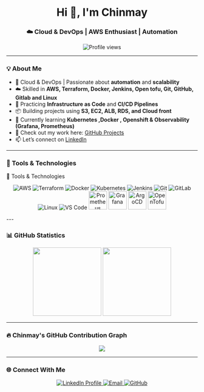 <h1 align="center">Hi 👋, I'm Chinmay</h1>
<h3 align="center">☁️ Cloud & DevOps | AWS Enthusiast | Automation </h3>

<p align="center">
  <img src="https://komarev.com/ghpvc/?username=chinmaykumarpanda&label=Profile%20views&color=brightgreen&style=for-the-badge" alt="Profile views" />
</p>

---

### 💡 About Me

- 🔧 Cloud & DevOps | Passionate about **automation** and **scalability**
- ☁️ Skilled in **AWS, Terraform, Docker, Jenkins, Open tofu, Git, GitHub, Gitlab and Linux**
- 🧩 Practicing **Infrastructure as Code** and **CI/CD Pipelines**
- 📦 Building projects using **S3, EC2, ALB, RDS, and Cloud front**
- 🌱 Currently learning **Kubernetes ,Docker , Openshift & Observability (Grafana, Prometheus)**
- 📂 Check out my work here: [GitHub Projects](https://github.com/ChinmayKumarPanda)
- 📫 Let’s connect on [LinkedIn](https://www.linkedin.com/in/chinmay-kumar-panda-01256122b/)

---

### 🧰 Tools & Technologies

🧰 Tools & Technologies
<p align="center"> <img src="https://img.icons8.com/color/48/000000/amazon-web-services.png" alt="AWS" title="AWS"/> <img src="https://img.icons8.com/color/48/000000/terraform.png" alt="Terraform" title="Terraform"/> <img src="https://img.icons8.com/color/48/000000/docker.png" alt="Docker" title="Docker"/> <img src="https://img.icons8.com/color/48/000000/kubernetes.png" alt="Kubernetes" title="Kubernetes"/> <img src="https://img.icons8.com/color/48/000000/jenkins.png" alt="Jenkins" title="Jenkins"/> <img src="https://img.icons8.com/color/48/000000/git.png" alt="Git" title="Git"/> <img src="https://img.icons8.com/color/48/000000/gitlab.png" alt="GitLab" title="GitLab"/> <img src="https://img.icons8.com/color/48/000000/linux.png" alt="Linux" title="Linux"/> <img src="https://img.icons8.com/color/48/000000/visual-studio-code-2019.png" alt="VS Code" title="VS Code"/> <img src="https://cdn.jsdelivr.net/gh/devicons/devicon/icons/prometheus/prometheus-original.svg" width="48" height="48" alt="Prometheus" title="Prometheus"/> <img src="https://cdn.jsdelivr.net/gh/devicons/devicon/icons/grafana/grafana-original.svg" width="48" height="48" alt="Grafana" title="Grafana"/> <img src="https://cdn.jsdelivr.net/gh/devicons/devicon/icons/argocd/argocd-original.svg" width="48" height="48" alt="ArgoCD" title="ArgoCD"/> <img src="https://avatars.githubusercontent.com/u/147495755?s=48&v=4" width="48" height="48" alt="OpenTofu" title="OpenTofu"/> </p>
---

### 📊 GitHub Statistics

<p align="center">
  <img src="https://github-readme-stats.vercel.app/api?username=chinmaykumarpanda&show_icons=true&theme=highcontrast&count_private=true&include_all_commits=true" height="180em" />
  <img src="https://github-readme-streak-stats.herokuapp.com/?user=chinmaykumarpanda&theme=highcontrast" height="180em" />
</p>

---

### 🔥 Chinmay's GitHub Contribution Graph

<p align="center">
  <img src="https://github-readme-activity-graph.vercel.app/graph?username=chinmaykumarpanda&theme=high-contrast&area=true&color=00ff99&line=00ff99&point=ffffff&hide_border=true&custom_title=🔥%20Chinmay's%20DevOps%20Journey%20in%20Commits%20and%20Pull%20Requests" />
</p>

---

### 🌐 Connect With Me

<p align="center">
  <a href="https://linkedin.com/in/chinmay-kumar-panda" target="_blank">
    <img src="https://img.shields.io/badge/LinkedIn-0A66C2?style=for-the-badge&logo=linkedin&logoColor=white" alt="LinkedIn Profile"/>
  </a>
  <a href="mailto:chinmaykumarpanda6@gmail.com" target="_blank">
    <img src="https://img.shields.io/badge/Gmail-D14836?style=for-the-badge&logo=gmail&logoColor=white" alt="Email"/>
  </a>
  <a href="https://github.com/ChinmayKumarPanda" target="_blank">
    <img src="https://img.shields.io/badge/GitHub-181717?style=for-the-badge&logo=github&logoColor=white" alt="GitHub"/>
  </a>
</p>
